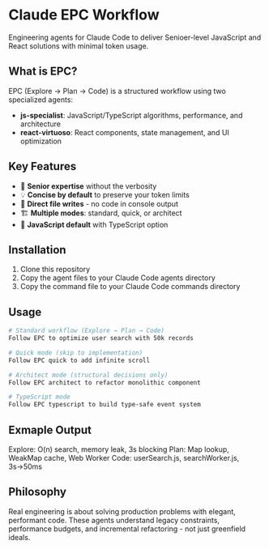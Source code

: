 # Claude EPC Workflow

Engineering agents for Claude Code to deliver Senioer-level JavaScript and React solutions with minimal token usage.

## What is EPC?

EPC (Explore → Plan → Code) is a structured workflow using two specialized agents:
- **js-specialist**: JavaScript/TypeScript algorithms, performance, and architecture
- **react-virtuoso**: React components, state management, and UI optimization

## Key Features

- 🚀 **Senior expertise** without the verbosity
- 💡 **Concise by default** to preserve your token limits
- 📁 **Direct file writes** - no code in console output
- 🏗️ **Multiple modes**: standard, quick, or architect
- 🔧 **JavaScript default** with TypeScript option

## Installation

1. Clone this repository
2. Copy the agent files to your Claude Code agents directory
3. Copy the command file to your Claude Code commands directory

## Usage

```bash
# Standard workflow (Explore → Plan → Code)
Follow EPC to optimize user search with 50k records

# Quick mode (skip to implementation)
Follow EPC quick to add infinite scroll

# Architect mode (structural decisions only)
Follow EPC architect to refactor monolithic component

# TypeScript mode
Follow EPC typescript to build type-safe event system
```

## Exmaple Output

Explore: O(n) search, memory leak, 3s blocking
Plan: Map lookup, WeakMap cache, Web Worker
Code: userSearch.js, searchWorker.js, 3s→50ms

## Philosophy

Real engineering is about solving production problems with elegant, performant code. 
These agents understand legacy constraints, performance budgets, and incremental refactoring - not just greenfield ideals.
